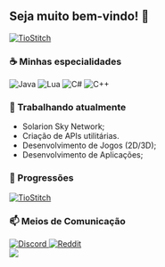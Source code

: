 ## Seja muito bem-vindo! 👋

[![TioStitch](https://github-readme-stats.vercel.app/api?username=TioStitch&theme=synthwave)](https://github.com/anuraghazra/github-readme-stats)

### ☕ Minhas especialidades

<div display="flex">
  <img src="https://img.shields.io/badge/java-%23ED8B00.svg?style=for-the-badge&logo=openjdk&logoColor=white" alt="Java"/>
  <img src="https://img.shields.io/badge/lua-%232C2D72.svg?style=for-the-badge&logo=lua&logoColor=white" alt="Lua"/>
  <img src="https://img.shields.io/badge/c%23-%23239120.svg?style=for-the-badge&logo=csharp&logoColor=white" alt="C#"/>
  <img src="https://img.shields.io/badge/c++-%23239120.svg?style=for-the-badge&logo=cplusplus&logoColor=white" alt="C++"/>
</div>

### 🧶 Trabalhando atualmente

<ul>
  <li>Solarion Sky Network;</li>
  <li>Criação de APIs utilitárias.</li>
  <li>Desenvolvimento de Jogos (2D/3D);</li>
  <li>Desenvolvimento de Aplicações;</li>
</ul>


### 🌱 Progressões

[![TioStitch](https://github-readme-stats.vercel.app/api/top-langs/?username=TioStitch&hide=html&layout=compact&theme=dark)](https://github.com/anuraghazra/github-readme-stats)

### 📫 Meios de Comunicação

<div display="flex">
  <a href="https://discord.gg/cAHKNykAuT">
    <img src="https://img.shields.io/badge/Discord-%235865F2.svg?style=for-the-badge&logo=discord&logoColor=white" alt="Discord"/>
  </a>
  <a href="https://www.reddit.com/user/TioStitch">
    <img src="https://img.shields.io/badge/Reddit-FF4500?style=for-the-badge&logo=reddit&logoColor=white" alt="Reddit"/>
  </a>
</div>


<img src="https://user-images.githubusercontent.com/74038190/241765440-80728820-e06b-4f96-9c9e-9df46f0cc0a5.gif"/>
